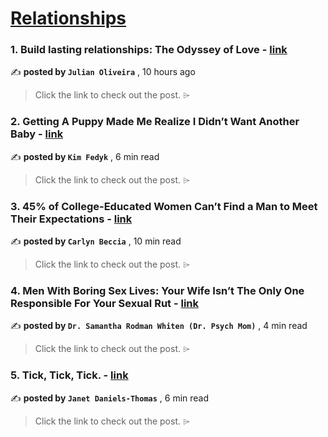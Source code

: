 
<h1><a href=https://medium.com/tag/relationships/recommended target="_blank" rel="noopener noreferrer">Relationships</a></h1>
<h3>1. Build lasting relationships: The Odyssey of Love - <a href=https://medium.com/@freelancerwriter/build-lasting-relationships-the-odyssey-of-love-933d2cae480b?source=tag_recommended_feed---------0-84----------relationships----------13cb5551_95f2_4283_88da_d64319eaa0a9------- target="_blank" rel="noopener noreferrer">link</a></h3>

✍️ **posted by `Julian Oliveira`** <date> , 10 hours ago</date>

<blockquote>Click the link to check out the post. ⌲</blockquote>

<h3>2. Getting A Puppy Made Me Realize I Didn’t Want Another Baby - <a href=https://medium.com/human-parts/getting-a-puppy-made-me-realize-i-didnt-want-another-baby-375364fd35bb?source=tag_recommended_feed---------1-107----------relationships----------13cb5551_95f2_4283_88da_d64319eaa0a9------- target="_blank" rel="noopener noreferrer">link</a></h3>

✍️ **posted by `Kim Fedyk`** <date> , 6 min read</date>

<blockquote>Click the link to check out the post. ⌲</blockquote>

<h3>3. 45% of College-Educated Women Can’t Find a Man to Meet Their Expectations - <a href=https://medium.com/heart-affairs/45-of-college-educated-women-cant-find-a-man-to-meet-their-expectations-33bee4ffcbc6?source=tag_recommended_feed---------2-85----------relationships----------13cb5551_95f2_4283_88da_d64319eaa0a9------- target="_blank" rel="noopener noreferrer">link</a></h3>

✍️ **posted by `Carlyn Beccia`** <date> , 10 min read</date>

<blockquote>Click the link to check out the post. ⌲</blockquote>

<h3>4. Men With Boring Sex Lives: Your Wife Isn’t The Only One Responsible For Your Sexual Rut - <a href=https://medium.com/@DrPsychMom/men-with-boring-sex-lives-your-wife-isnt-the-only-one-responsible-for-your-sexual-rut-efd051ef749a?source=tag_recommended_feed---------3-84----------relationships----------13cb5551_95f2_4283_88da_d64319eaa0a9------- target="_blank" rel="noopener noreferrer">link</a></h3>

✍️ **posted by `Dr. Samantha Rodman Whiten (Dr. Psych Mom)`** <date> , 4 min read</date>

<blockquote>Click the link to check out the post. ⌲</blockquote>

<h3>5. Tick, Tick, Tick. - <a href=https://medium.com/beloved/tick-tick-tick-928325d0bbd8?source=tag_recommended_feed---------4-107----------relationships----------13cb5551_95f2_4283_88da_d64319eaa0a9------- target="_blank" rel="noopener noreferrer">link</a></h3>

✍️ **posted by `Janet Daniels-Thomas`** <date> , 6 min read</date>

<blockquote>Click the link to check out the post. ⌲</blockquote>

